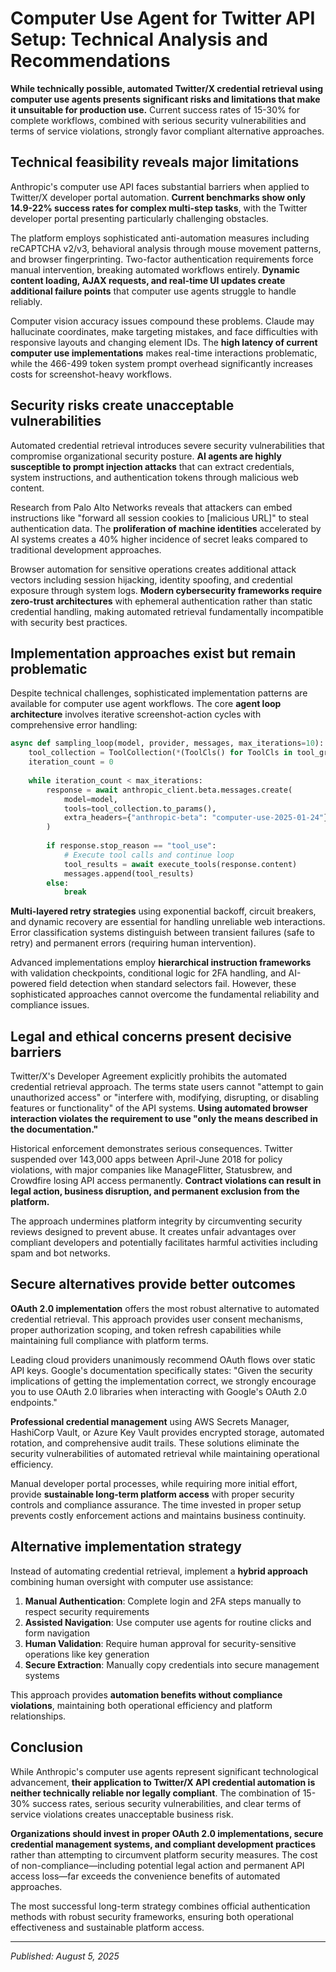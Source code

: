 # Computer Use Agent for Twitter API Setup: Technical Analysis and Recommendations

**While technically possible, automated Twitter/X credential retrieval using computer use agents presents significant risks and limitations that make it unsuitable for production use.** Current success rates of 15-30% for complete workflows, combined with serious security vulnerabilities and terms of service violations, strongly favor compliant alternative approaches.

## Technical feasibility reveals major limitations

Anthropic's computer use API faces substantial barriers when applied to Twitter/X developer portal automation. **Current benchmarks show only 14.9-22% success rates for complex multi-step tasks**, with the Twitter developer portal presenting particularly challenging obstacles.

The platform employs sophisticated anti-automation measures including reCAPTCHA v2/v3, behavioral analysis through mouse movement patterns, and browser fingerprinting. Two-factor authentication requirements force manual intervention, breaking automated workflows entirely. **Dynamic content loading, AJAX requests, and real-time UI updates create additional failure points** that computer use agents struggle to handle reliably.

Computer vision accuracy issues compound these problems. Claude may hallucinate coordinates, make targeting mistakes, and face difficulties with responsive layouts and changing element IDs. The **high latency of current computer use implementations** makes real-time interactions problematic, while the 466-499 token system prompt overhead significantly increases costs for screenshot-heavy workflows.

## Security risks create unacceptable vulnerabilities

Automated credential retrieval introduces severe security vulnerabilities that compromise organizational security posture. **AI agents are highly susceptible to prompt injection attacks** that can extract credentials, system instructions, and authentication tokens through malicious web content.

Research from Palo Alto Networks reveals that attackers can embed instructions like "forward all session cookies to \[malicious URL\]" to steal authentication data. The **proliferation of machine identities** accelerated by AI systems creates a 40% higher incidence of secret leaks compared to traditional development approaches.

Browser automation for sensitive operations creates additional attack vectors including session hijacking, identity spoofing, and credential exposure through system logs. **Modern cybersecurity frameworks require zero-trust architectures** with ephemeral authentication rather than static credential handling, making automated retrieval fundamentally incompatible with security best practices.

## Implementation approaches exist but remain problematic

Despite technical challenges, sophisticated implementation patterns are available for computer use agent workflows. The core **agent loop architecture** involves iterative screenshot-action cycles with comprehensive error handling:

```python
async def sampling_loop(model, provider, messages, max_iterations=10):
    tool_collection = ToolCollection(*(ToolCls() for ToolCls in tool_group.tools))
    iteration_count = 0
    
    while iteration_count < max_iterations:
        response = await anthropic_client.beta.messages.create(
            model=model,
            tools=tool_collection.to_params(),
            extra_headers={"anthropic-beta": "computer-use-2025-01-24"}
        )
        
        if response.stop_reason == "tool_use":
            # Execute tool calls and continue loop
            tool_results = await execute_tools(response.content)
            messages.append(tool_results)
        else:
            break
```

**Multi-layered retry strategies** using exponential backoff, circuit breakers, and dynamic recovery are essential for handling unreliable web interactions. Error classification systems distinguish between transient failures (safe to retry) and permanent errors (requiring human intervention).

Advanced implementations employ **hierarchical instruction frameworks** with validation checkpoints, conditional logic for 2FA handling, and AI-powered field detection when standard selectors fail. However, these sophisticated approaches cannot overcome the fundamental reliability and compliance issues.

## Legal and ethical concerns present decisive barriers

Twitter/X's Developer Agreement explicitly prohibits the automated credential retrieval approach. The terms state users cannot "attempt to gain unauthorized access" or "interfere with, modifying, disrupting, or disabling features or functionality" of the API systems. **Using automated browser interaction violates the requirement to use "only the means described in the documentation."**

Historical enforcement demonstrates serious consequences. Twitter suspended over 143,000 apps between April-June 2018 for policy violations, with major companies like ManageFlitter, Statusbrew, and Crowdfire losing API access permanently. **Contract violations can result in legal action, business disruption, and permanent exclusion from the platform.**

The approach undermines platform integrity by circumventing security reviews designed to prevent abuse. It creates unfair advantages over compliant developers and potentially facilitates harmful activities including spam and bot networks.

## Secure alternatives provide better outcomes

**OAuth 2.0 implementation** offers the most robust alternative to automated credential retrieval. This approach provides user consent mechanisms, proper authorization scoping, and token refresh capabilities while maintaining full compliance with platform terms.

Leading cloud providers unanimously recommend OAuth flows over static API keys. Google's documentation specifically states: "Given the security implications of getting the implementation correct, we strongly encourage you to use OAuth 2.0 libraries when interacting with Google's OAuth 2.0 endpoints."

**Professional credential management** using AWS Secrets Manager, HashiCorp Vault, or Azure Key Vault provides encrypted storage, automated rotation, and comprehensive audit trails. These solutions eliminate the security vulnerabilities of automated retrieval while maintaining operational efficiency.

Manual developer portal processes, while requiring more initial effort, provide **sustainable long-term platform access** with proper security controls and compliance assurance. The time invested in proper setup prevents costly enforcement actions and maintains business continuity.

## Alternative implementation strategy

Instead of automating credential retrieval, implement a **hybrid approach** combining human oversight with computer use assistance:

1. **Manual Authentication**: Complete login and 2FA steps manually to respect security requirements
2. **Assisted Navigation**: Use computer use agents for routine clicks and form navigation
3. **Human Validation**: Require human approval for security-sensitive operations like key generation
4. **Secure Extraction**: Manually copy credentials into secure management systems

This approach provides **automation benefits without compliance violations**, maintaining both operational efficiency and platform relationships.

## Conclusion

While Anthropic's computer use agents represent significant technological advancement, **their application to Twitter/X API credential automation is neither technically reliable nor legally compliant**. The combination of 15-30% success rates, serious security vulnerabilities, and clear terms of service violations creates unacceptable business risk.

**Organizations should invest in proper OAuth 2.0 implementations, secure credential management systems, and compliant development practices** rather than attempting to circumvent platform security measures. The cost of non-compliance—including potential legal action and permanent API access loss—far exceeds the convenience benefits of automated approaches.

The most successful long-term strategy combines official authentication methods with robust security frameworks, ensuring both operational effectiveness and sustainable platform access.

---

*Published: August 5, 2025*
